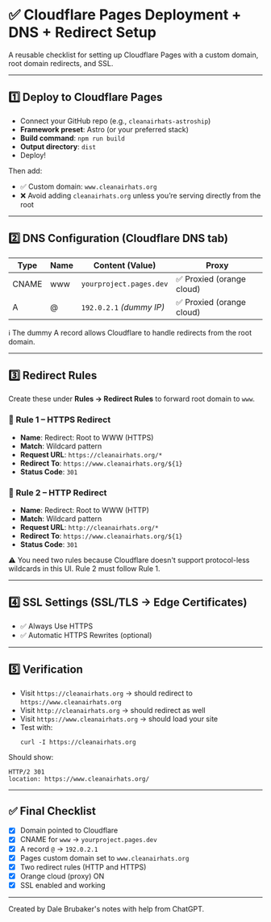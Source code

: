 
# ✅ Cloudflare Pages Deployment + DNS + Redirect Setup

A reusable checklist for setting up Cloudflare Pages with a custom domain, root domain redirects, and SSL.

---

## 1️⃣ Deploy to Cloudflare Pages

- Connect your GitHub repo (e.g., `cleanairhats-astroship`)
- **Framework preset**: Astro (or your preferred stack)
- **Build command**: `npm run build`
- **Output directory**: `dist`
- Deploy!

Then add:
- ✅ Custom domain: `www.cleanairhats.org`
- ❌ Avoid adding `cleanairhats.org` unless you’re serving directly from the root

---

## 2️⃣ DNS Configuration (Cloudflare DNS tab)

| Type  | Name | Content (Value)               | Proxy |
|-------|------|-------------------------------|--------|
| CNAME | www  | `yourproject.pages.dev`       | ✅ Proxied (orange cloud) |
| A     | @    | `192.0.2.1` *(dummy IP)*      | ✅ Proxied (orange cloud) |

ℹ️ The dummy A record allows Cloudflare to handle redirects from the root domain.

---

## 3️⃣ Redirect Rules

Create these under **Rules → Redirect Rules** to forward root domain to `www`.

### 🔁 Rule 1 – HTTPS Redirect

- **Name**: Redirect: Root to WWW (HTTPS)
- **Match**: Wildcard pattern
- **Request URL**: `https://cleanairhats.org/*`
- **Redirect To**: `https://www.cleanairhats.org/${1}`
- **Status Code**: `301`

### 🔁 Rule 2 – HTTP Redirect

- **Name**: Redirect: Root to WWW (HTTP)
- **Match**: Wildcard pattern
- **Request URL**: `http://cleanairhats.org/*`
- **Redirect To**: `https://www.cleanairhats.org/${1}`
- **Status Code**: `301`

⚠️ You need two rules because Cloudflare doesn't support protocol-less wildcards in this UI.
Rule 2 must follow Rule 1.

---

## 4️⃣ SSL Settings (SSL/TLS → Edge Certificates)

- ✅ Always Use HTTPS
- ✅ Automatic HTTPS Rewrites (optional)

---

## 5️⃣ Verification

- Visit `https://cleanairhats.org` → should redirect to `https://www.cleanairhats.org`
- Visit `http://cleanairhats.org` → should redirect as well
- Visit `https://www.cleanairhats.org` → should load your site
- Test with:  
  ```
  curl -I https://cleanairhats.org
  ```

Should show:
```
HTTP/2 301
location: https://www.cleanairhats.org/
```

---

## ✅ Final Checklist

- [x] Domain pointed to Cloudflare
- [x] CNAME for `www` → `yourproject.pages.dev`
- [x] A record `@` → `192.0.2.1`
- [x] Pages custom domain set to `www.cleanairhats.org`
- [x] Two redirect rules (HTTP and HTTPS)
- [x] Orange cloud (proxy) ON
- [x] SSL enabled and working

---

Created by Dale Brubaker's notes with help from ChatGPT.
